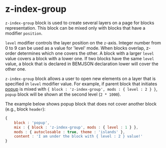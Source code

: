 # z-index-group

`z-index-group` block is used to create several layers on a page for blocks representation.
This block can be mixed only with blocks that have a modifier `position`.

`level` modifier controls the layer position on the `z`-axis. Integer number from 0 to 9 can be used as a value for 'level' mode. When blocks overlap, z-order determines which one covers the other. A block with a larger `level` value covers a block with a lower one. If two blocks have the same `level` value, a block that is declared in BEMJSON declaration lower will cover the other one.

`z-index-group` block allows a user to open new elements on a layer that is specified in `level` modifier value. For example, if parent block that initiates [popup](../popup/popup.ru.md) is mixed with `{ block : 'z-index-group', mods : { level : 2 } }`, `popup` block will be shown at the second level (`2 * 1000`).

The example below shows popup block that does not cover another block (e.g., block `header`):

```js
{
    block : 'popup',
    mix : { block : 'z-index-group', mods : { level : 1 } },
    mods : { autoclosable : true, theme : 'islands' },
    content : 'I am under the block with { level : 2 } value!'
}
```
